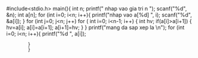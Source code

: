 #include<stdio.h>
main(){
	int n;
	printf(" nhap vao gia tri n   ");
	scanf("%d", &n);
	int a[n];
	for (int i=0; i<n; i++){
	printf("nhap vao a[%d]  ", i);
	scanf("%d", &a[i]);
	}
	for (int j=0; j<n; j++)
	for ( int i=0; i<n-1; i++)
	{
		int hv;
		if(a[i]>a[i+1])
		{
			hv=a[i];
			a[i]=a[i+1];
			a[i+1]=hv;
			}
			}
			printf("mang da sap xep la \n");
			for (int i=0; i<n; i++){
				printf("%d  ", a[i]);
				
			}
			}
